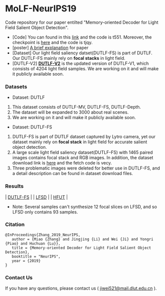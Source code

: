 # MoLF-NeurIPS19
Code repository for our paper entilted "Memory-oriented Decoder for Light Field Salient Object Detection".
+ [Code] You can found in this [link](https://pan.baidu.com/s/1Hz5uizTuDECL4UbkOoBpDg) and the code is t551. Moreover, the checkpoint is [here](https://pan.baidu.com/s/10krgmANXUicYPI4QiufYKQ) and the code is tjqy.
+ [poster] [A brief explanation](https://pan.baidu.com/s/1uJfrfolJfID8PS7dRPzFJg) for paper
+ [Dataset] Our light field saliency datset(DUTLF-FS) is part of DUTLF. Our DUTLF-FS mainly rely on **focal stacks** in light field.
+ [DUTLF-V2] **[DUTLF-V2](https://github.com/OIPLab-DUT/DUTLF-V2)** is the updated version of DUTLF-V1, which consists of 4204 light field samples. We are working on it and will make it publicly available soon.

### Datasets
+ Dataset: DUTLF
1. This dataset consists of DUTLF-MV, DUTLF-FS, DUTLF-Depth.
2. The dataset will be expanded to 3000 about real scenes.
3. We are working on it and will make it publicly available soon. 
+ Dataset: DUTLF-FS
1. DUTLF-FS is part of DUTLF dataset captured by Lytro camera, yet our dataset mainly rely on **focal stack** in light field for accurate salient object detection.   
2. A large scale light field saliency dataset(DUTLF-FS) with 1465 paired images contains focal stack and RGB images. In addition, the dataset download link is [here](https://pan.baidu.com/s/1hq135pTjbwuda0VMocOsxw) and the fetch code is  vecy. 
3. Three problematic images were deleted for better use in DUTLF-FS, and a detail description can be found in dataset download files. 

### Results

| [DUTLF-FS](https://pan.baidu.com/s/143YuO3nNPP9ZrO2ySRaTsw)  |
| [LFSD](https://pan.baidu.com/s/1KcUchn2yx6VHSjch_5-ojw)  |
| [HFUT](https://pan.baidu.com/s/1QoAwEn6-wkx10KQGB1S2yA)  |

+ Note: Several samples can't synthesize 12 focal slices on LFSD, and so LFSD only contains 93 samples.
  

### Citation
```
@InProceedings{Zhang_2019_NeurIPS,       
   author = {Miao {Zhang} and Jingjing {Li} and Wei {Ji} and Yongri {Piao} and Huchuan {Lu}},   
   title = {Memory-oriented Decoder for Light Field Salient Object Detection},     
   booktitle = "NeurIPS",     
   year = {2019}     
}  
```

### Contact Us
If you have any questions, please contact us ( jiwei521@mail.dlut.edu.cn ).

